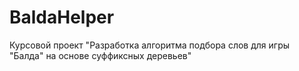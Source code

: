 BaldaHelper
===========
Курсовой проект
"Разработка алгоритма подбора слов для игры "Балда" на основе суффиксных деревьев"
